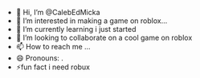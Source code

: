 - 👋 Hi, I’m @CalebEdMicka
- 👀 I’m interested in making a game on roblox...
- 🌱 I’m currently learning i just started
- 💞️ I’m looking to collaborate on a cool game on roblox
- 📫 How to reach me ...
- 😄 Pronouns: .
- ⚡fun fact i need robux
  


<!---
CalebEdMicka/CalebEdMicka is a ✨ special ✨ repository because its `README.md` (this file) appears on your GitHub profile.
You can click the Preview link to take a look at your changes.
--->
